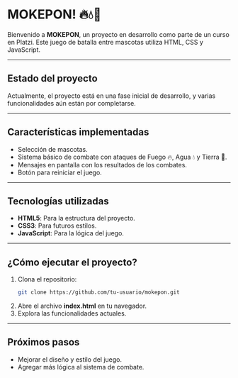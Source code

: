 # MOKEPON! 🔥💧🌱

Bienvenido a **MOKEPON**, un proyecto en desarrollo como parte de un curso en Platzi. Este juego de batalla entre mascotas utiliza HTML, CSS y JavaScript.

---

## Estado del proyecto
Actualmente, el proyecto está en una fase inicial de desarrollo, y varias funcionalidades aún están por completarse.

---

## Características implementadas
- Selección de mascotas.
- Sistema básico de combate con ataques de Fuego 🔥, Agua 💧 y Tierra 🌱.
- Mensajes en pantalla con los resultados de los combates.
- Botón para reiniciar el juego.

---

## Tecnologías utilizadas
- **HTML5**: Para la estructura del proyecto.
- **CSS3**: Para futuros estilos.
- **JavaScript**: Para la lógica del juego.

---

## ¿Cómo ejecutar el proyecto?
1. Clona el repositorio:
   ```bash
   git clone https://github.com/tu-usuario/mokepon.git
2. Abre el archivo **index.html** en tu navegador.
3. Explora las funcionalidades actuales.

---

## Próximos pasos
- Mejorar el diseño y estilo del juego.
- Agregar más lógica al sistema de combate.
